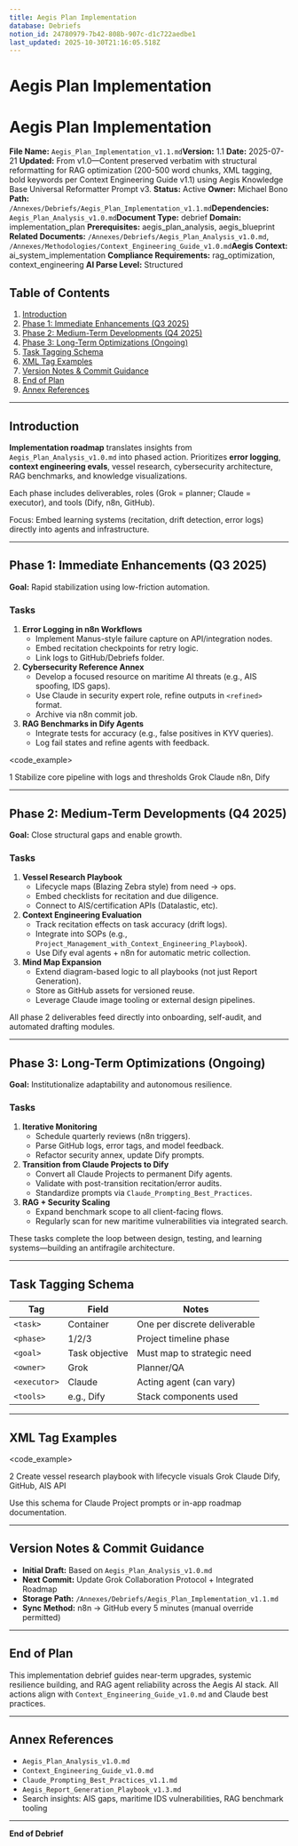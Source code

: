 ```yaml
---
title: Aegis Plan Implementation
database: Debriefs
notion_id: 24780979-7b42-808b-907c-d1c722aedbe1
last_updated: 2025-10-30T21:16:05.518Z
---
```


# Aegis Plan Implementation


# Aegis Plan Implementation


**File Name:** `Aegis_Plan_Implementation_v1.1.md`**Version:** 1.1
**Date:** 2025-07-21
**Updated:** From v1.0—Content preserved verbatim with structural reformatting for RAG optimization (200-500 word chunks, XML tagging, bold keywords per Context Engineering Guide v1.1) using Aegis Knowledge Base Universal Reformatter Prompt v3.
**Status:** Active
**Owner:** Michael Bono
**Path:** `/Annexes/Debriefs/Aegis_Plan_Implementation_v1.1.md`**Dependencies:** `Aegis_Plan_Analysis_v1.0.md`**Document Type:** debrief
**Domain:** implementation\_plan
**Prerequisites:** aegis\_plan\_analysis, aegis\_blueprint
**Related Documents:** `/Annexes/Debriefs/Aegis_Plan_Analysis_v1.0.md`, `/Annexes/Methodologies/Context_Engineering_Guide_v1.0.md`**Aegis Context:** ai\_system\_implementation
**Compliance Requirements:** rag\_optimization, context\_engineering
**AI Parse Level:** Structured


## Table of Contents

1. [Introduction](https://www.notion.so/238809797b4280eb8ebedc8831cecb0d?v=238809797b428016b5d0000c8a271427&p=247809797b42808b907cd1c722aedbe1&pm=s#introduction)
2. [Phase 1: Immediate Enhancements (Q3 2025)](https://www.notion.so/238809797b4280eb8ebedc8831cecb0d?v=238809797b428016b5d0000c8a271427&p=247809797b42808b907cd1c722aedbe1&pm=s#phase-1-immediate-enhancements-q3-2025)
3. [Phase 2: Medium-Term Developments (Q4 2025)](https://www.notion.so/238809797b4280eb8ebedc8831cecb0d?v=238809797b428016b5d0000c8a271427&p=247809797b42808b907cd1c722aedbe1&pm=s#phase-2-medium-term-developments-q4-2025)
4. [Phase 3: Long-Term Optimizations (Ongoing)](https://www.notion.so/238809797b4280eb8ebedc8831cecb0d?v=238809797b428016b5d0000c8a271427&p=247809797b42808b907cd1c722aedbe1&pm=s#phase-3-long-term-optimizations-ongoing)
5. [Task Tagging Schema](https://www.notion.so/238809797b4280eb8ebedc8831cecb0d?v=238809797b428016b5d0000c8a271427&p=247809797b42808b907cd1c722aedbe1&pm=s#task-tagging-schema)
6. [XML Tag Examples](https://www.notion.so/238809797b4280eb8ebedc8831cecb0d?v=238809797b428016b5d0000c8a271427&p=247809797b42808b907cd1c722aedbe1&pm=s#xml-tag-examples)
7. [Version Notes & Commit Guidance](https://www.notion.so/238809797b4280eb8ebedc8831cecb0d?v=238809797b428016b5d0000c8a271427&p=247809797b42808b907cd1c722aedbe1&pm=s#version-notes--commit-guidance)
8. [End of Plan](https://www.notion.so/238809797b4280eb8ebedc8831cecb0d?v=238809797b428016b5d0000c8a271427&p=247809797b42808b907cd1c722aedbe1&pm=s#end-of-plan)
9. [Annex References](https://www.notion.so/238809797b4280eb8ebedc8831cecb0d?v=238809797b428016b5d0000c8a271427&p=247809797b42808b907cd1c722aedbe1&pm=s#annex-references)

---


## Introduction


**Implementation roadmap** translates insights from `Aegis_Plan_Analysis_v1.0.md` into phased action. Prioritizes **error logging**, **context engineering evals**, vessel research, cybersecurity architecture, RAG benchmarks, and knowledge visualizations.


<important>


Each phase includes deliverables, roles (Grok = planner; Claude = executor), and tools (Dify, n8n, GitHub).


</important>


Focus: Embed learning systems (recitation, drift detection, error logs) directly into agents and infrastructure.


---


## Phase 1: Immediate Enhancements (Q3 2025)


**Goal:** Rapid stabilization using low-friction automation.


### Tasks

1. **Error Logging in n8n Workflows**
    - Implement Manus-style failure capture on API/integration nodes.
    - Embed recitation checkpoints for retry logic.
    - Link logs to GitHub/Debriefs folder.
2. **Cybersecurity Reference Annex**
    - Develop a focused resource on maritime AI threats (e.g., AIS spoofing, IDS gaps).
    - Use Claude in security expert role, refine outputs in `<refined>` format.
    - Archive via n8n commit job.
3. **RAG Benchmarks in Dify Agents**
    - Integrate tests for accuracy (e.g., false positives in KYV queries).
    - Log fail states and refine agents with feedback.

\<code\_example>


<task>
<phase>1</phase>
<goal>Stabilize core pipeline with logs and thresholds</goal>
<owner>Grok</owner>
<executor>Claude</executor>
<tools>n8n, Dify</tools>
</task>
</code_example>


---


## Phase 2: Medium-Term Developments (Q4 2025)


**Goal:** Close structural gaps and enable growth.


### Tasks

1. **Vessel Research Playbook**
    - Lifecycle maps (Blazing Zebra style) from need → ops.
    - Embed checklists for recitation and due diligence.
    - Connect to AIS/certification APIs (Datalastic, etc).
2. **Context Engineering Evaluation**
    - Track recitation effects on task accuracy (drift logs).
    - Integrate into SOPs (e.g., `Project_Management_with_Context_Engineering_Playbook`).
    - Use Dify eval agents + n8n for automatic metric collection.
3. **Mind Map Expansion**
    - Extend diagram-based logic to all playbooks (not just Report Generation).
    - Store as GitHub assets for versioned reuse.
    - Leverage Claude image tooling or external design pipelines.

<important>


All phase 2 deliverables feed directly into onboarding, self-audit, and automated drafting modules.


</important>


---


## Phase 3: Long-Term Optimizations (Ongoing)


**Goal:** Institutionalize adaptability and autonomous resilience.


### Tasks

1. **Iterative Monitoring**
    - Schedule quarterly reviews (n8n triggers).
    - Parse GitHub logs, error tags, and model feedback.
    - Refactor security annex, update Dify prompts.
2. **Transition from Claude Projects to Dify**
    - Convert all Claude Projects to permanent Dify agents.
    - Validate with post-transition recitation/error audits.
    - Standardize prompts via `Claude_Prompting_Best_Practices`.
3. **RAG + Security Scaling**
    - Expand benchmark scope to all client-facing flows.
    - Regularly scan for new maritime vulnerabilities via integrated search.

<answer>


These tasks complete the loop between design, testing, and learning systems—building an antifragile architecture.


</answer>


---


## Task Tagging Schema


| Tag          | Field          | Notes                        |
| ------------ | -------------- | ---------------------------- |
| `<task>`     | Container      | One per discrete deliverable |
| `<phase>`    | 1/2/3          | Project timeline phase       |
| `<goal>`     | Task objective | Must map to strategic need   |
| `<owner>`    | Grok           | Planner/QA                   |
| `<executor>` | Claude         | Acting agent (can vary)      |
| `<tools>`    | e.g., Dify     | Stack components used        |


---


## XML Tag Examples


\<code\_example>


<task>
<phase>2</phase>
<goal>Create vessel research playbook with lifecycle visuals</goal>
<owner>Grok</owner>
<executor>Claude</executor>
<tools>Dify, GitHub, AIS API</tools>
</task>
</code_example>


<thinking>


Use this schema for Claude Project prompts or in-app roadmap documentation.


</thinking>


---


## Version Notes & Commit Guidance

- **Initial Draft:** Based on `Aegis_Plan_Analysis_v1.0.md`
- **Next Commit:** Update Grok Collaboration Protocol + Integrated Roadmap
- **Storage Path:** `/Annexes/Debriefs/Aegis_Plan_Implementation_v1.1.md`
- **Sync Method:** n8n → GitHub every 5 minutes (manual override permitted)

---


## End of Plan


This implementation debrief guides near-term upgrades, systemic resilience building, and RAG agent reliability across the Aegis AI stack. All actions align with `Context_Engineering_Guide_v1.0.md` and Claude best practices.


---


## Annex References

- `Aegis_Plan_Analysis_v1.0.md`
- `Context_Engineering_Guide_v1.0.md`
- `Claude_Prompting_Best_Practices_v1.1.md`
- `Aegis_Report_Generation_Playbook_v1.3.md`
- Search insights: AIS gaps, maritime IDS vulnerabilities, RAG benchmark tooling

---


**End of Debrief**

